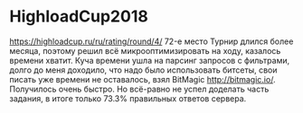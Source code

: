 # HighloadCup2018
https://highloadcup.ru/ru/rating/round/4/ 72-е место
Турнир длился более месяца, поэтому решил всё микрооптимизировать на ходу, казалось времени хватит.
Куча времени ушла на парсинг запросов с фильтрами, долго до меня доходило, что надо было использовать битсеты,
свои писать уже времени не оставалось, взял BitMagic http://bitmagic.io/. Получилось очень быстро.
Но всё-равно не успел доделать часть задания, в итоге только 73.3% правильных ответов сервера.
